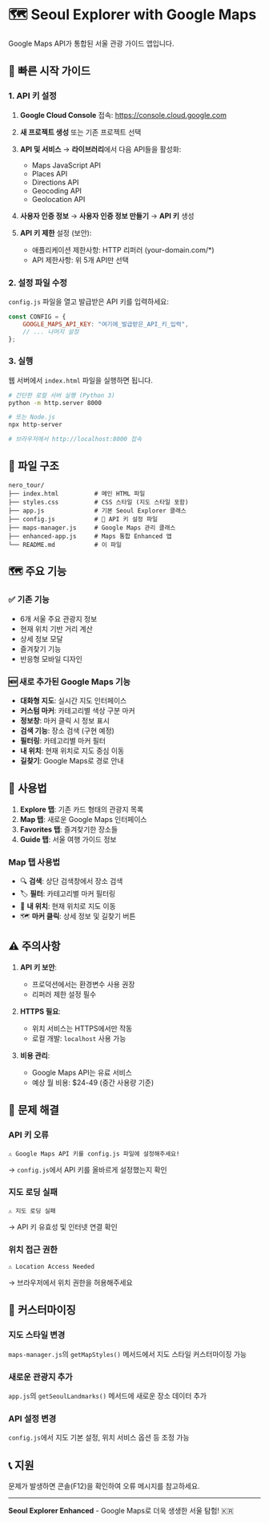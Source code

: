 # 🗺️ Seoul Explorer with Google Maps

Google Maps API가 통합된 서울 관광 가이드 앱입니다.

## 🚀 빠른 시작 가이드

### 1. API 키 설정

1. **Google Cloud Console** 접속: https://console.cloud.google.com
2. **새 프로젝트 생성** 또는 기존 프로젝트 선택
3. **API 및 서비스** → **라이브러리**에서 다음 API들을 활성화:
   - Maps JavaScript API
   - Places API  
   - Directions API
   - Geocoding API
   - Geolocation API

4. **사용자 인증 정보** → **사용자 인증 정보 만들기** → **API 키** 생성

5. **API 키 제한** 설정 (보안):
   - 애플리케이션 제한사항: HTTP 리퍼러 (your-domain.com/*)
   - API 제한사항: 위 5개 API만 선택

### 2. 설정 파일 수정

`config.js` 파일을 열고 발급받은 API 키를 입력하세요:

```javascript
const CONFIG = {
    GOOGLE_MAPS_API_KEY: "여기에_발급받은_API_키_입력",
    // ... 나머지 설정
};
```

### 3. 실행

웹 서버에서 `index.html` 파일을 실행하면 됩니다.

```bash
# 간단한 로컬 서버 실행 (Python 3)
python -m http.server 8000

# 또는 Node.js
npx http-server

# 브라우저에서 http://localhost:8000 접속
```

## 📁 파일 구조

```
nero_tour/
├── index.html          # 메인 HTML 파일
├── styles.css          # CSS 스타일 (지도 스타일 포함)
├── app.js              # 기본 Seoul Explorer 클래스
├── config.js           # 🔑 API 키 설정 파일
├── maps-manager.js     # Google Maps 관리 클래스  
├── enhanced-app.js     # Maps 통합 Enhanced 앱
└── README.md           # 이 파일
```

## 🗺️ 주요 기능

### ✅ 기존 기능
- 6개 서울 주요 관광지 정보
- 현재 위치 기반 거리 계산
- 상세 정보 모달
- 즐겨찾기 기능
- 반응형 모바일 디자인

### 🆕 새로 추가된 Google Maps 기능
- **대화형 지도**: 실시간 지도 인터페이스
- **커스텀 마커**: 카테고리별 색상 구분 마커
- **정보창**: 마커 클릭 시 정보 표시
- **검색 기능**: 장소 검색 (구현 예정)
- **필터링**: 카테고리별 마커 필터
- **내 위치**: 현재 위치로 지도 중심 이동
- **길찾기**: Google Maps로 경로 안내

## 🎯 사용법

1. **Explore 탭**: 기존 카드 형태의 관광지 목록
2. **Map 탭**: 새로운 Google Maps 인터페이스
3. **Favorites 탭**: 즐겨찾기한 장소들
4. **Guide 탭**: 서울 여행 가이드 정보

### Map 탭 사용법
- 🔍 **검색**: 상단 검색창에서 장소 검색
- 🏷️ **필터**: 카테고리별 마커 필터링
- 📍 **내 위치**: 현재 위치로 지도 이동
- 🗺️ **마커 클릭**: 상세 정보 및 길찾기 버튼

## ⚠️ 주의사항

1. **API 키 보안**: 
   - 프로덕션에서는 환경변수 사용 권장
   - 리퍼러 제한 설정 필수

2. **HTTPS 필요**: 
   - 위치 서비스는 HTTPS에서만 작동
   - 로컬 개발: `localhost` 사용 가능

3. **비용 관리**: 
   - Google Maps API는 유료 서비스
   - 예상 월 비용: $24-49 (중간 사용량 기준)

## 🐞 문제 해결

### API 키 오류
```
⚠️ Google Maps API 키를 config.js 파일에 설정해주세요!
```
→ `config.js`에서 API 키를 올바르게 설정했는지 확인

### 지도 로딩 실패
```
⚠️ 지도 로딩 실패
```
→ API 키 유효성 및 인터넷 연결 확인

### 위치 접근 권한
```
⚠️ Location Access Needed
```
→ 브라우저에서 위치 권한을 허용해주세요

## 🔧 커스터마이징

### 지도 스타일 변경
`maps-manager.js`의 `getMapStyles()` 메서드에서 지도 스타일 커스터마이징 가능

### 새로운 관광지 추가
`app.js`의 `getSeoulLandmarks()` 메서드에 새로운 장소 데이터 추가

### API 설정 변경
`config.js`에서 지도 기본 설정, 위치 서비스 옵션 등 조정 가능

## 📞 지원

문제가 발생하면 콘솔(F12)을 확인하여 오류 메시지를 참고하세요.

---
**Seoul Explorer Enhanced** - Google Maps로 더욱 생생한 서울 탐험! 🇰🇷